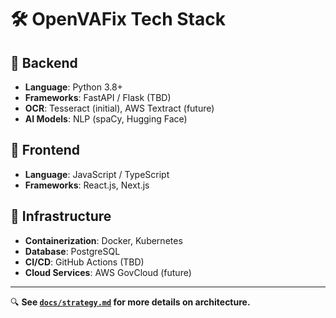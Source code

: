 # 🛠️ OpenVAFix Tech Stack

## 🔹 Backend
- **Language**: Python 3.8+
- **Frameworks**: FastAPI / Flask (TBD)
- **OCR**: Tesseract (initial), AWS Textract (future)
- **AI Models**: NLP (spaCy, Hugging Face)

## 🔹 Frontend
- **Language**: JavaScript / TypeScript
- **Frameworks**: React.js, Next.js

## 🔹 Infrastructure
- **Containerization**: Docker, Kubernetes
- **Database**: PostgreSQL
- **CI/CD**: GitHub Actions (TBD)
- **Cloud Services**: AWS GovCloud (future)

---
🔍 **See [`docs/strategy.md`](strategy.md) for more details on architecture.**

